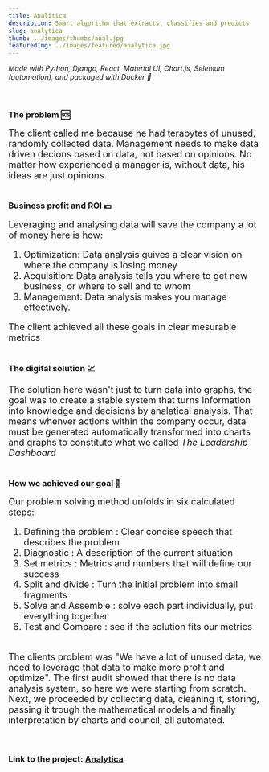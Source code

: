 ```yaml
---
title: Analitica
description: Smart algorithm that extracts, classifies and predicts 
slug: analytica
thumb: ../images/thumbs/anal.jpg
featuredImg: ../images/featured/analytica.jpg
---
```


*Made with Python, Django, React, Material UI, Chart.js, Selenium (automation), and packaged with Docker :metal:*
<br/><br/><br/>
### The problem :sos: 
<font size="4"> The client called me because he had terabytes of unused, randomly collected data. Management needs to make data driven
decions based on data, not based on opinions. No matter how experienced a manager is, without data, his ideas are just opinions.</font>
<br/><br/>
### Business profit and ROI :dollar:
<font size="4"> Leveraging and analysing data will save the company a lot of money here is how: 
1. Optimization: Data analysis guives a clear vision on where the company is losing money
2. Acquisition: Data analysis tells you where to get new business, or where to sell and to whom
3. Management: Data analysis makes you manage effectively.

The client achieved all these goals in clear mesurable metrics
</font>
<br/><br/>
### The digital solution :chart: 
<font size="4"> The solution here wasn't just to turn data into graphs, the goal was to create a stable system that turns information into knowledge
and decisions by analatical analysis. That means whenver actions within the company occur, data must be generated automatically
transformed into charts and graphs to constitute what we called _The Leadership Dashboard_</font>
<br/><br/>
### How we achieved our goal :tophat:
<font size="4">Our problem solving method unfolds in six calculated steps:

1. Defining the problem : Clear concise speech that describes the problem 
2. Diagnostic : A description of the current situation
3. Set metrics : Metrics and numbers that will define our success
4. Split and divide : Turn the initial problem into small fragments 
5. Solve and Assemble : solve each part individually, put everything together 
6. Test and Compare :  see if the solution fits our metrics
<br/>
The clients problem was "We have a lot of unused data, we need to leverage that data to make more profit and optimize". The first
audit showed that there is no data analysis system, so here we were starting from scratch. Next, we proceeded by collecting data,
cleaning it, storing, passing it trough the mathematical models and finally interpretation by charts and council, all automated.
</font>
<br/> <br/> <br/>

### Link to the project: [Analytica](https://google.com)







